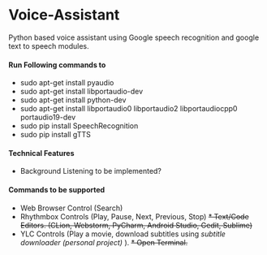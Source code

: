 # Voice-Assistant
Python based voice assistant using Google speech recognition and google text to speech modules.

#### Run Following commands to
* sudo apt-get install pyaudio
* sudo apt-get install libportaudio-dev
* sudo apt-get install python-dev
* sudo apt-get install libportaudio0 libportaudio2 libportaudiocpp0 portaudio19-dev
* sudo pip install SpeechRecognition
* sudo pip install gTTS

#### Technical Features
* Background Listening to be implemented?

#### Commands to be supported
* Web Browser Control (Search)
* Rhythmbox Controls (Play, Pause, Next, Previous, Stop)
~~* Text/Code Editors. (CLion, Webstorm, PyCharm, Android Studio, Gedit, Sublime)~~
* YLC Controls (Play a movie, download subtitles using _subtitle downloader (personal project)_ ).
~~* Open Terminal.~~

